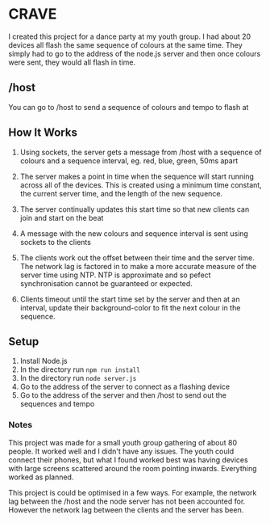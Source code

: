 # CRAVE
I created this project for a dance party at my youth group. I had about 20 devices all flash the same sequence of colours at the same time. They simply had to go to the address of the node.js server and then once colours were sent, they would all flash in time.

## /host
You can go to /host to send a sequence of colours and tempo to flash at

## How It Works

1. Using sockets, the server gets a message from /host with a sequence of colours and a sequence interval, eg. red, blue, green, 50ms apart
2. The server makes a point in time when the sequence will start running across all of the devices. This is created using a minimum time constant, the current server time, and the length of the new sequence.
3. The server continually updates this start time so that new clients can join and start on the beat
4. A message with the new colours and sequence interval is sent using sockets to the clients

5. The clients work out the offset between their time and the server time. The network lag is factored in to make a more accurate measure of the server time using NTP. NTP is approximate and so pefect synchronisation cannot be guaranteed or expected.
6. Clients timeout until the start time set by the server and then at an interval, update their background-color to fit the next colour in the sequence.

## Setup

1. Install Node.js
2. In the directory run ```npm run install```
3. In the directory run ```node server.js```
4. Go to the address of the server to connect as a flashing device
5. Go to the address of the server and then /host to send out the sequences and tempo

### Notes
This project was made for a small youth group gathering of about 80 people. It worked well and I didn't have any issues. The youth could connect their phones, but what I found worked best was having devices with large screens scattered around the room pointing inwards. Everything worked as planned.

This project is could be optimised in a few ways. For example, the network lag between the /host and the node server has not been accounted for. However the network lag between the clients and the server has been.





